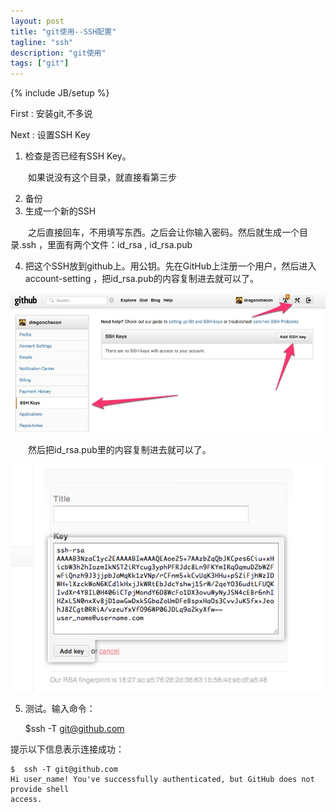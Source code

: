 ```yaml
---
layout: post
title: "git使用--SSH配置"
tagline: "ssh"
description: "git使用"
tags: ["git"]
---
```

{% include JB/setup %}


First : 安装git,不多说


Next : 设置SSH Key


1.  检查是否已经有SSH Key。

　　如果说没有这个目录，就直接看第三步

2.  备份
3.  生成一个新的SSH

　　之后直接回车，不用填写东西。之后会让你输入密码。然后就生成一个目录.ssh ，里面有两个文件：id_rsa , id_rsa.pub

4.  把这个SSH放到github上。用公钥。先在GitHub上注册一个用户，然后进入account-setting ，把id_rsa.pub的内容复制进去就可以了。

<img src="/assets/media/20131117_1.jpg" alt="Pic" class="img-center">

　　然后把id_rsa.pub里的内容复制进去就可以了。

<img src="/assets/media/20131117_2.jpg" alt="Pic" class="img-center">

5.  测试。输入命令：
	
	$ssh -T git@github.com
	
提示以下信息表示连接成功：

	$  ssh -T git@github.com
	Hi user_name! You've successfully authenticated, but GitHub does not provide shell
	access.




